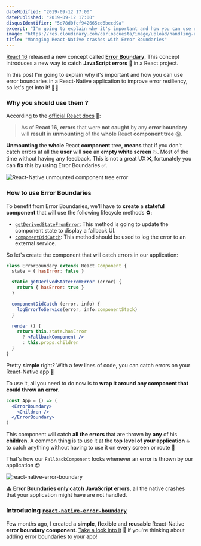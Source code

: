 ```yaml
---
dateModified: "2019-09-12 17:00"
datePublished: "2019-09-12 17:00"
disqusIdentifier: "5d78d0fcf942665cd6becd9a"
excerpt: "I'm going to explain why it's important and how you can use error boundaries in a React-Native application to improve error resiliency 👨‍💻"
image: "https://res.cloudinary.com/carloscuesta/image/upload/handling-react-native-errors-with-error-boundaries.png"
title: "Managing React-Native crashes with Error Boundaries"
---
```


[React 16](https://github.com/facebook/react/blob/master/CHANGELOG.md#1600-september-26-2017) released a new concept called [**Error Boundary**](https://reactjs.org/docs/error-boundaries.html#introducing-error-boundaries). This concept introduces a new way to catch **JavaScript errors** 🐛 in a React project.

In this post I'm going to explain why it's important and how you can use error boundaries in a React-Native application to improve error resiliency, so let's get into it! 👨‍💻

### Why you should use them ?

According to the [official React docs](https://reactjs.org/docs/error-boundaries.html#new-behavior-for-uncaught-errors) 📘:

> As of **React 16**, **errors** that were **not caught** by any **error boundary** will **result** in **unmounting** of the **whole** React **component tree** 😱.

**Unmounting** the **whole** React **component** tree, **means** that if you don't catch errors at all the **user** will **see** an **empty white screen** 💥. Most of the time without having any feedback. This is not a great UX ❌, fortunately you can **fix** this by **using** Error Boundaries ✅.

![React-Native unmounted component tree error](https://res.cloudinary.com/carloscuesta/image/upload/react-native-error-unmounted-tree.png)

### How to use Error Boundaries

To benefit from Error Boundaries, we'll have to **create** a **stateful component** that will use the following lifecycle methods ♻️:

- [`getDerivedStateFromError`](https://reactjs.org/docs/react-component.html#static-getderivedstatefromerror): This method is going to update the component state to display a fallback UI.
- [`componentDidCatch`](https://reactjs.org/docs/react-component.html#componentdidcatch): This method should be used to log the error to an external service.

So let's create the component that will catch errors in our application:

```jsx
class ErrorBoundary extends React.Component {
  state = { hasError: false }

  static getDerivedStateFromError (error) {
    return { hasError: true }
  }

  componentDidCatch (error, info) {
    logErrorToService(error, info.componentStack)
  }

  render () {
    return this.state.hasError
      ? <FallbackComponent />
      : this.props.children
  }
}
```

Pretty **simple** right? With a few lines of code, you can catch errors on your React-Native app 🎉

To use it, all you need to do now is to **wrap it around any component that could throw an error**.

```jsx
const App = () => (
  <ErrorBoundary>
    <Children />
  </ErrorBoundary>
)
```

This component will catch **all the errors** that are thrown by **any** of his **children**. A common thing is to use it at the **top level of your application** 🔝 to catch anything without having to use it on every screen or route 👏

That's how our `FallbackComponent` looks whenever an error is thrown by our application 😍

![react-native-error-boundary](https://res.cloudinary.com/carloscuesta/image/upload/react-native-error-boundary.png)

⚠️ **Error Boundaries only catch JavaScript errors**, all the native crashes that your application might have are not handled.


### Introducing [`react-native-error-boundary`](https://github.com/carloscuesta/react-native-error-boundary)

Few months ago, I created a **simple**, **flexible** and **reusable** React-Native **error boundary component**. [Take a look into it](https://github.com/carloscuesta/react-native-error-boundary) 👀 if you're thinking about adding error boundaries to your app!
